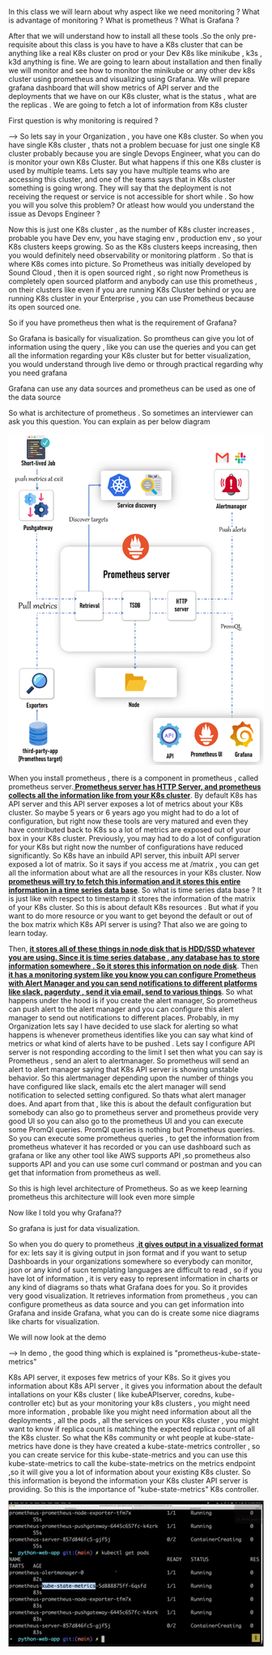 In this class we will learn about why aspect like we need monitoring ?
What is advantage of monitoring ? What is prometheus ? What is Grafana ?

After that we will understand how to install all these tools .So the only pre-requisite about this class is you have to have a K8s cluster that can be anything like a real K8s cluster on prod or your Dev K8s like minikube , k3s , k3d anything is fine. We are going to learn about installation and then finally we will monitor and see how to monitor the minikube or any other dev k8s cluster using prometheus and visualizing using Grafana. We will prepare grafana dashboard that will show metrics of API server and the deployments that we have on our K8s cluster, what is the status , what are the replicas . We are going to fetch a lot of information from K8s cluster

First question is why monitoring is required ?

--> So lets say in your Organization , you have one K8s cluster. So when you have single K8s cluster , thats not a problem becuase for just one single K8 cluster probably because you are single Devops Engineer, what you can do is monitor your own K8s Cluster. But what happens if this one K8s cluster is used by multiple teams. Lets say you have multiple teams who are accessing this cluster, and one of the teams says that in K8s cluster something is going wrong. They will say that the deployment is not receiving the request or service is not accessible for short while . So how you will you solve this problem? Or atleast how would you understand the issue as Devops Engineer ?

Now this is just one K8s cluster , as the number of K8s cluster increases , probable you have Dev env, you have staging env , production env , so your K8s clusters keeps growing. So as the K8s clusters keeps increasing, then you would definitely need observability or monitoring platform . So that is where K8s comes into picture. So Prometheus was initially developed by Sound Cloud , then it is open sourced right , so right now Prometheus is completely open sourced platform and anybody can use this prometheus , on their clusters like even if you are running K8s Cluster behind or you are running K8s cluster in your Enterprise , you can use Prometheus because its open sourced one.

So if you have prometheus then what is the requirement of Grafana?

So Grafana is basically for visualization. So promtheus can give you lot of information using the query , like you can use the queries and you can get all the information regarding your K8s cluster but for better visualization, you would understand through live demo or through practical regarding why you need grafana

Grafana can use any data sources and prometheus can be used as one of the data source

So what is architecture of prometheus . So sometimes an interviewer can ask you this question. You can explain as per below diagram


![](https://raw.githubusercontent.com/SamilVanzar/Devops/main/images/Day30/prometheus-architecture.gif)


When you install prometheus , there is a component in prometheus , called prometheus server.<b><u> Prometheus server has HTTP Server, and prometheus collects all the information like from your K8s cluster</u></b>. By default K8s has API server and this API server exposes a lot of metrics about your K8s cluster. So maybe 5 years or 6 years ago you might had to do a lot of configuration, but right now these tools are very matured and even they have contributed back to K8s so a lot of metrics are exposed out of your box in your K8s cluster. Previously, you may had to do a lot of configuration for your K8s but right now the number of configurations have reduced significantly. So K8s have an inbuild API server, this inbuilt API server exposed a lot of matrix. So it says if you access me at                   <API server IP>/matrix , you can get all the information about what are all the resources in your K8s cluster. Now <b><u>prometheus will try to fetch this information and it stores this entire information in a time series data base</u></b>. So what is time series data base ? It is just like with respect to timestamp it stores the information of the matrix of your K8s cluster. So this is about default K8s resources . But what if you want to do more resource or you want to get beyond the default or out of the box matrix which K8s API server is using? That also we are going to learn today.
    

Then, <b><u>it stores all of these things in node disk that is HDD/SSD whatever you are using. Since it is time series database , any database has to store information somewhere . So it stores this information on node disk</u></b>. Then <b><u>it has a monitoring system like you know you can configure Prometheus with Alert Manager and you can send notifications to different platforms like slack, pagerduty , send it via email, send to various things</u></b>. So what happens under the hood is if you create the alert manager, So prometheus can push alert to the alert manager and you can configure this alert manager to send out notifications to different places. Probably, in my Organization lets say I have decided to use slack for alerting so what happens is whenever prometheus identifies like you can say what kind of metrics or what kind of alerts have to be pushed . Lets say I configure API server is not responding according to the limit I set then what you can say is Prometheus , send an alert to alertmanager. So prometheus will send an alert to alert manager saying that K8s API server is showing unstable behavior. So this alertmanager depending upon the number of things you have configured like slack, emails etc the alert manager will send notification to selected setting configured. So thats what alert manager does. And apart from that , like this is about the default configuration but somebody can also go to prometheus server and prometheus provide very good UI so you can also go to the prometheus UI and you can execute some PromQl queries. PromQl queries is nothing but Prometheus queries. So you can execute some prometheus queries , to get the information from prometheus whatever it has recorded or you can use dashboard such as grafana or like any other tool like AWS supports API ,so prometheus also supports API and you can use some curl command or postman and you can get that information from prometheus as well.
    
So this is high level architecture of Prometheus. So as we keep learning prometheus this architecture will look even more simple
    

Now like I told you why Grafana??
    
    
So grafana is just for data visualization.
    
   So when you do query to prometheus ,<b><u>it gives output in a visualized format </b></u> for ex: lets say it is giving output in json format and if you want to setup Dashboards in your organizations somewhere so everybody can monitor, json or any kind of sucn templating languages are difficult to read , so if you have lot of information , it is very easy to represent information in charts or any kind of diagrams so thats what Grafana does for you. So it provides very good visualization. It retrieves information from prometheus , you can configure prometheus as data source and you can get information into Grafana and inside Grafana, what you can do is create some nice diagrams like charts for visualization.

We will now look at the demo 
    
--> In demo , the good thing which is explained is "prometheus-kube-state-metrics"
    
K8s API server, it exposes few metrics of your K8s. So it gives you information about K8s API server , it gives you information about the default intallations on your K8s cluster ( like kubeAPIserver, coredns, kube-controller etc) but as your monitoring your k8s clusters , you might need more information , probable like you might need information about all the deployments , all the pods , all the services on your K8s cluster , you might want to know if replica count is matching the expected replica count of all the K8s cluster. So what the K8s community or wht people at kube-state-metrics have done is they have created a kube-state-metrics controller , so you can create service for this kube-state-metrics and you can use this kube-state-metrics to call the kube-state-metrics on the metrics endpoint ,so it will give you a lot of information about your existing K8s cluster. So this information is beyond the information your K8s cluster API server is providing. So this is the importance of "kube-state-metrics" K8s controller.
    
    
![](https://raw.githubusercontent.com/SamilVanzar/Devops/main/images/Day30/16.png)    
    

    
    
    
    
    
    
    
    
    
    
    
    
    
    
    
    
    
    
    
    
    
    
    
    
    
    
    
    
    
    
    
    
    
    
    
    
    
    
    
    
    
    
    
    
    
    
    
    
    
    
    
    
    
    
    
    
    
    
    
    
    
    
    
    
    
    
    
    
    
    
    
    
    
    
    
    
    
    
    
    
    
    
    
    
    
    
    
    
    
    
    
    
    
    
    
    
    
    
    
    
    
    
    
    
    
    
    
    
    























